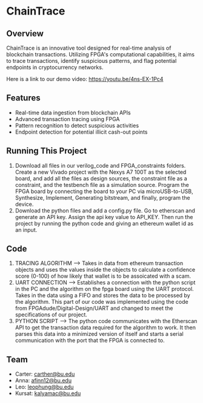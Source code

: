 # ChainTrace

## Overview
ChainTrace is an innovative tool designed for real-time analysis of blockchain transactions. Utilizing FPGA's computational capabilities, it aims to trace transactions, identify suspicious patterns, and flag potential endpoints in cryptocurrency networks.

Here is a link to our demo video: https://youtu.be/4ns-EX-1Pc4

## Features
- Real-time data ingestion from blockchain APIs
- Advanced transaction tracing using FPGA
- Pattern recognition to detect suspicious activities
- Endpoint detection for potential illicit cash-out points

## Running This Project
1. Download all files in our verilog_code and FPGA_constraints folders. Create a new Vivado project with the Nexys A7 100T as the selected board, and add all the files as design sources, the constraint file as a constraint, and the testbench file as a simulation source. Program the FPGA board by connecting the board to your PC via microUSB-to-USB, Synthesize, Implement, Generating bitstream, and finally, program the device.
2. Download the python files and add a config.py file. Go to etherscan and generate an API key. Assign the api key value to API_KEY. Then run the project by running the python code and giving an ethereum wallet id as an input.

## Code
1. TRACING ALGORITHM --> Takes in data from ethereum transaction objects and uses the values inside the objects to calculate a confidence score (0-100) of how likely that wallet is to be assoicated with a scam.
2. UART CONNECTION --> Establishes a connection with the python script in the PC and the algorithm on the fpga board using the UART protocol. Takes in the data using a FIFO and stores the data to be processed by the algorithm. This part of our code was implemented using the code from FPGAdude/Digital-Design/UART and changed to meet the specifications of our project.
4. PYTHON SCRIPT --> The python code communicates with the Etherscan API to get the transaction data required for the algorithm to work. It then parses this data into a minimized version of itself and starts a serial communication with the port that the FPGA is connected to.

## Team
- Carter: carther@bu.edu
- Anna: afinn12@bu.edu
- Leo: leophung@bu.edu
- Kursat: kalyamac@bu.edu

